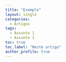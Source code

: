 ```yaml
---
title: "Exemplo"
layout: single
categories:
  - Artigos
tags:
  - Assunto 1
  - Assunto 2
toc: true
toc_label: "Neste artigo"
author_profile: true
---
```

